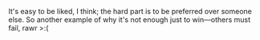 It's easy to be liked, I think; the hard part is to be preferred over someone else. So another example of why it's not enough just to win—others must fail, rawr >:(
